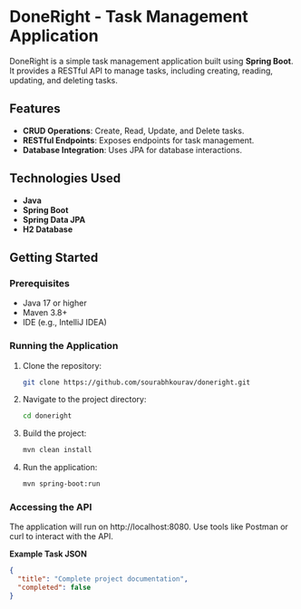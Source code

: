 # DoneRight - Task Management Application

DoneRight is a simple task management application built using **Spring Boot**. It provides a RESTful API to manage tasks, including creating, reading, updating, and deleting tasks.

## Features

- **CRUD Operations**: Create, Read, Update, and Delete tasks.
- **RESTful Endpoints**: Exposes endpoints for task management.
- **Database Integration**: Uses JPA for database interactions.

## Technologies Used

- **Java**
- **Spring Boot**
- **Spring Data JPA**
- **H2 Database**

## Getting Started

### Prerequisites

- Java 17 or higher
- Maven 3.8+
- IDE (e.g., IntelliJ IDEA)

### Running the Application

1. Clone the repository:
   ```bash
   git clone https://github.com/sourabhkourav/doneright.git

2. Navigate to the project directory:
   ```bash
   cd doneright
   
3. Build the project:
   ```bash
   mvn clean install

4. Run the application:
   ```bash
   mvn spring-boot:run


### Accessing the API
The application will run on http://localhost:8080. Use tools like Postman or curl to interact with the API.


**Example Task JSON**
```json
{
  "title": "Complete project documentation",
  "completed": false
}
```
